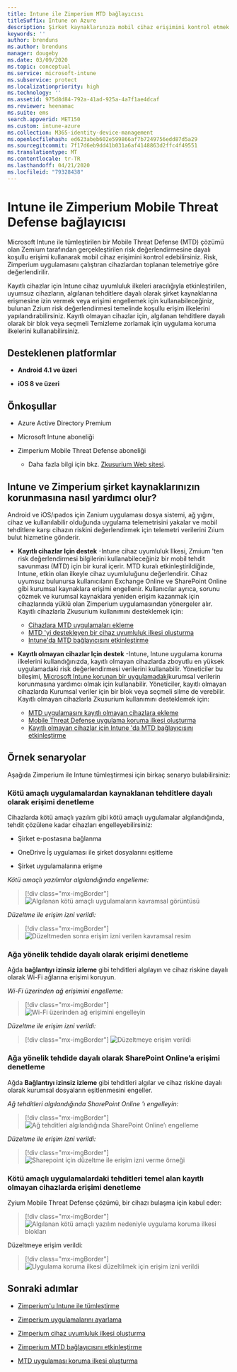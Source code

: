 ```yaml
---
title: Intune ile Zimperium MTD bağlayıcısı
titleSuffix: Intune on Azure
description: Şirket kaynaklarınıza mobil cihaz erişimini kontrol etmek için Zimperium Mobile Threat Defense’i Intune ile tümleştirme hakkında bilgi edinin.
keywords: ''
author: brenduns
ms.author: brenduns
manager: dougeby
ms.date: 03/09/2020
ms.topic: conceptual
ms.service: microsoft-intune
ms.subservice: protect
ms.localizationpriority: high
ms.technology: ''
ms.assetid: 975d8d84-792a-41ad-925a-4a7f1ae4dcaf
ms.reviewer: heenamac
ms.suite: ems
search.appverid: MET150
ms.custom: intune-azure
ms.collection: M365-identity-device-management
ms.openlocfilehash: ed623abeb602e599866af7b7249756edd87d5a29
ms.sourcegitcommit: 7f17d6eb9dd41b031a6af4148863d2ffc4f49551
ms.translationtype: MT
ms.contentlocale: tr-TR
ms.lasthandoff: 04/21/2020
ms.locfileid: "79328438"
---
```

# <a name="zimperium-mobile-threat-defense-connector-with-intune"></a>Intune ile Zimperium Mobile Threat Defense bağlayıcısı

Microsoft Intune ile tümleştirilen bir Mobile Threat Defense (MTD) çözümü olan Zemium tarafından gerçekleştirilen risk değerlendirmesine dayalı koşullu erişimi kullanarak mobil cihaz erişimini kontrol edebilirsiniz. Risk, Zimperium uygulamasını çalıştıran cihazlardan toplanan telemetriye göre değerlendirilir.

Kayıtlı cihazlar için Intune cihaz uyumluluk ilkeleri aracılığıyla etkinleştirilen, uyumsuz cihazların, algılanan tehditlere dayalı olarak şirket kaynaklarına erişmesine izin vermek veya erişimi engellemek için kullanabileceğiniz, bulunan Zzium risk değerlendirmesi temelinde koşullu erişim ilkelerini yapılandırabilirsiniz. Kayıtlı olmayan cihazlar için, algılanan tehditlere dayalı olarak bir blok veya seçmeli Temizleme zorlamak için uygulama koruma ilkelerini kullanabilirsiniz.

## <a name="supported-platforms"></a>Desteklenen platformlar

- **Android 4.1 ve üzeri**

- **iOS 8 ve üzeri**

## <a name="prerequisites"></a>Önkoşullar

- Azure Active Directory Premium

- Microsoft Intune aboneliği

- Zimperium Mobile Threat Defense aboneliği

  - Daha fazla bilgi için bkz. [Zkusurium Web sitesi](https://www.zimperium.com/zips-mobile-ips).

## <a name="how-do-intune-and-zimperium-help-protect-your-company-resources"></a>Intune ve Zimperium şirket kaynaklarınızın korunmasına nasıl yardımcı olur?

Android ve iOS/ıpados için Zanium uygulaması dosya sistemi, ağ yığını, cihaz ve kullanılabilir olduğunda uygulama telemetrisini yakalar ve mobil tehditlere karşı cihazın riskini değerlendirmek için telemetri verilerini Zıium bulut hizmetine gönderir.

- **Kayıtlı cihazlar Için destek** -Intune cihaz uyumluluk Ilkesi, Zmıium 'ten risk değerlendirmesi bilgilerini kullanabileceğiniz bir mobil tehdit savunması (MTD) için bir kural içerir. MTD kuralı etkinleştirildiğinde, Intune, etkin olan ilkeyle cihaz uyumluluğunu değerlendirir. Cihaz uyumsuz bulunursa kullanıcıların Exchange Online ve SharePoint Online gibi kurumsal kaynaklara erişimi engellenir. Kullanıcılar ayrıca, sorunu çözmek ve kurumsal kaynaklara yeniden erişim kazanmak için cihazlarında yüklü olan Zimperium uygulamasından yönergeler alır. Kayıtlı cihazlarla Zkusurium kullanımını desteklemek için:
  - [Cihazlara MTD uygulamaları ekleme](../protect/mtd-apps-ios-app-configuration-policy-add-assign.md)
  - [MTD 'yi destekleyen bir cihaz uyumluluk ilkesi oluşturma](../protect/mtd-device-compliance-policy-create.md)
  - [Intune'da MTD bağlayıcısını etkinleştirme](../protect/mtd-connector-enable.md)

- **Kayıtlı olmayan cihazlar Için destek** -Intune, Intune uygulama koruma ilkelerini kullandığınızda, kayıtlı olmayan cihazlarda zboyutlu en yüksek uygulamadaki risk değerlendirmesi verilerini kullanabilir. Yöneticiler bu bileşimi, [Microsoft Intune korunan bir uygulamadaki](../apps/apps-supported-intune-apps.md)kurumsal verilerin korunmasına yardımcı olmak için kullanabilir. Yöneticiler, kayıtlı olmayan cihazlarda Kurumsal veriler için bir blok veya seçmeli silme de verebilir. Kayıtlı olmayan cihazlarla Zkusurium kullanımını desteklemek için:
  - [MTD uygulamasını kayıtlı olmayan cihazlara ekleme](../protect/mtd-add-apps-unenrolled-devices.md)
  - [Mobile Threat Defense uygulama koruma ilkesi oluşturma](../protect/mtd-app-protection-policy.md)
  - [Kayıtlı olmayan cihazlar için Intune 'da MTD bağlayıcısını etkinleştirme](../protect/mtd-enable-unenrolled-devices.md)
  
## <a name="sample-scenarios"></a>Örnek senaryolar

Aşağıda Zimperium ile Intune tümleştirmesi için birkaç senaryo bulabilirsiniz:

### <a name="control-access-based-on-threats-from-malicious-apps"></a>Kötü amaçlı uygulamalardan kaynaklanan tehditlere dayalı olarak erişimi denetleme

Cihazlarda kötü amaçlı yazılım gibi kötü amaçlı uygulamalar algılandığında, tehdit çözülene kadar cihazları engelleyebilirsiniz:

- Şirket e-postasına bağlanma

- OneDrive İş uygulaması ile şirket dosyalarını eşitleme

- Şirket uygulamalarına erişme

*Kötü amaçlı yazılımlar algılandığında engelleme:*

> [!div class="mx-imgBorder"]
> ![Algılanan kötü amaçlı uygulamaların kavramsal görüntüsü](./media/zimperium-mobile-threat-defense-connector/Maliciousapps-blocked-zimperium.png)

*Düzeltme ile erişim izni verildi:*

> [!div class="mx-imgBorder"]
> ![Düzeltmeden sonra erişim izni verilen kavramsal resim](./media/zimperium-mobile-threat-defense-connector/maliciousapps-unblocked-zimperium.png)

### <a name="control-access-based-on-threat-to-network"></a>Ağa yönelik tehdide dayalı olarak erişimi denetleme

Ağda **bağlantıyı izinsiz izleme** gibi tehditleri algılayın ve cihaz riskine dayalı olarak Wi-Fi ağlarına erişimi koruyun.

*Wi-Fi üzerinden ağ erişimini engelleme:*

> [!div class="mx-imgBorder"]
> ![Wi-Fi üzerinden ağ erişimini engelleyin](./media/zimperium-mobile-threat-defense-connector/network-wifi-blocked-zimperium.png)

*Düzeltme ile erişim izni verildi:*

> [!div class="mx-imgBorder"]
> ![Düzeltmeye erişim verildi](./media/zimperium-mobile-threat-defense-connector/network-wifi-unblocked-zimperium.png)

### <a name="control-access-to-sharepoint-online-based-on-threat-to-network"></a>Ağa yönelik tehdide dayalı olarak SharePoint Online’a erişimi denetleme

Ağda **Bağlantıyı izinsiz izleme** gibi tehditleri algılar ve cihaz riskine dayalı olarak kurumsal dosyaların eşitlenmesini engeller.

*Ağ tehditleri algılandığında SharePoint Online 'ı engelleyin:*

> [!div class="mx-imgBorder"]
> ![Ağ tehditleri algılandığında SharePoint Online’ı engelleme](./media/zimperium-mobile-threat-defense-connector/network-spo-blocked-zimperium.png)

*Düzeltme ile erişim izni verildi:*

> [!div class="mx-imgBorder"]
> ![Sharepoint için düzeltme ile erişim izni verme örneği](./media/zimperium-mobile-threat-defense-connector/network-spo-unblocked-zimperium.png)

### <a name="control-access-on-unenrolled-devices-based-on-threats-from-malicious-apps"></a>Kötü amaçlı uygulamalardaki tehditleri temel alan kayıtlı olmayan cihazlarda erişimi denetleme

Zyium Mobile Threat Defense çözümü, bir cihazı bulaşma için kabul eder:

> [!div class="mx-imgBorder"]
> ![Algılanan kötü amaçlı yazılım nedeniyle uygulama koruma ilkesi blokları](./media/zimperium-mobile-threat-defense-connector/zimperium-mobile-app-policy-block.png)

Düzeltmeye erişim verildi:

> [!div class="mx-imgBorder"]
> ![Uygulama koruma ilkesi düzeltilmek için erişim izni verildi](./media/zimperium-mobile-threat-defense-connector/zimperium-mobile-app-policy-remediated.png)

## <a name="next-steps"></a>Sonraki adımlar

- [Zimperium'u Intune ile tümleştirme](zimperium-mtd-connector-integration.md)

- [Zimperium uygulamalarını ayarlama](mtd-apps-ios-app-configuration-policy-add-assign.md)

- [Zimperium cihaz uyumluluk ilkesi oluşturma](mtd-device-compliance-policy-create.md)

- [Zimperium MTD bağlayıcısını etkinleştirme](mtd-connector-enable.md)

- [MTD uygulaması koruma ilkesi oluşturma](../protect/mtd-app-protection-policy.md)
